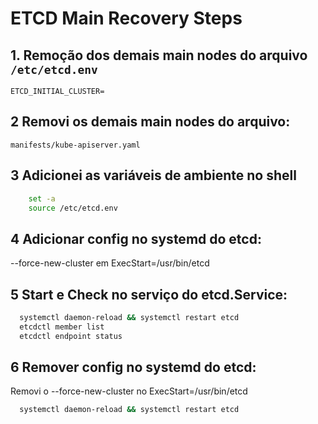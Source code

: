 # ETCD Main Recovery Steps

## 1. Remoção dos demais main nodes do arquivo `/etc/etcd.env`
    ETCD_INITIAL_CLUSTER=

## 2 Removi os demais main nodes do arquivo: 
    manifests/kube-apiserver.yaml

## 3 Adicionei as variáveis de ambiente no shell
```bash
    set -a
    source /etc/etcd.env
```
## 4 Adicionar config no systemd do etcd:
  --force-new-cluster em ExecStart=/usr/bin/etcd

## 5 Start e  Check no serviço do etcd.Service:
```bash 
  systemctl daemon-reload && systemctl restart etcd 
  etcdctl member list 
  etcdctl endpoint status
````
## 6 Remover config no systemd do etcd:
  Removi o --force-new-cluster no ExecStart=/usr/bin/etcd
```bash
  systemctl daemon-reload && systemctl restart etcd
```
